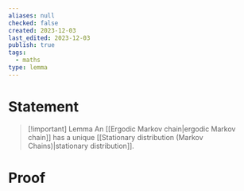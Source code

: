```yaml
---
aliases: null
checked: false
created: 2023-12-03
last_edited: 2023-12-03
publish: true
tags:
  - maths
type: lemma
---
```

# Statement

> [!important] Lemma
> An [[Ergodic Markov chain|ergodic Markov chain]] has a unique [[Stationary distribution (Markov Chains)|stationary distribution]].

# Proof
